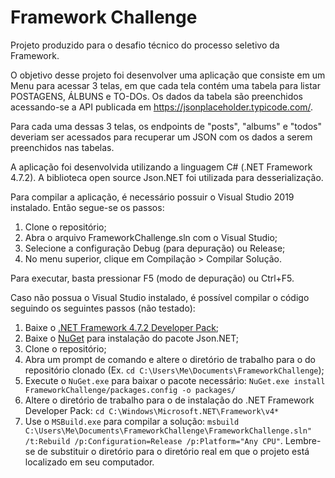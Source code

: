 # Framework Challenge

Projeto produzido para o desafio técnico do processo seletivo da Framework.

O objetivo desse projeto foi desenvolver uma aplicação que consiste em um Menu para acessar 3 telas, em que cada tela contém uma tabela para listar POSTAGENS, ÁLBUNS e TO-DOs. Os dados da tabela são preenchidos acessando-se a API publicada em https://jsonplaceholder.typicode.com/.

Para cada uma dessas 3 telas, os endpoints de "posts", "albums" e "todos" deveriam ser acessados para recuperar um JSON com os dados a serem preenchidos nas tabelas.

A aplicação foi desenvolvida utilizando a linguagem C# (.NET Framework 4.7.2). A biblioteca open source Json.NET foi utilizada para desserialização.

Para compilar a aplicação, é necessário possuir o Visual Studio 2019 instalado. Então segue-se os passos:

 1. Clone o repositório;
 2. Abra o arquivo FrameworkChallenge.sln com o Visual Studio;
 3. Selecione a configuração Debug (para depuração) ou Release;
 4. No menu superior, clique em Compilação > Compilar Solução.

Para executar, basta pressionar F5 (modo de depuração) ou Ctrl+F5.

Caso não possua o Visual Studio instalado, é possível compilar o código seguindo os seguintes passos (não testado):

1. Baixe o [.NET Framework 4.7.2 Developer Pack](https://go.microsoft.com/fwlink/?linkid=874338);
2. Baixe o [NuGet](https://dist.nuget.org/win-x86-commandline/latest/nuget.exe) para instalação do pacote Json.NET;
3. Clone o repositório;
4. Abra um prompt de comando e altere o diretório de trabalho para o do repositório clonado (Ex. `cd C:\Users\Me\Documents\FrameworkChallenge`);
5. Execute o `NuGet.exe` para baixar o pacote necessário: `NuGet.exe install FrameworkChallenge/packages.config -o packages/`
6. Altere o diretório de trabalho para o de instalação do .NET Framework Developer Pack: `cd C:\Windows\Microsoft.NET\Framework\v4*`
7. Use o `MSBuild.exe` para compilar a solução: `msbuild C:\Users\Me\Documents\FrameworkChallenge\FrameworkChallenge.sln" /t:Rebuild /p:Configuration=Release /p:Platform="Any CPU"`. Lembre-se de substituir o diretório para o diretório real em que o projeto está localizado em seu computador.